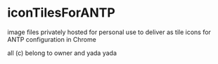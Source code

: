 # iconTilesForANTP
image files privately hosted for personal use to deliver as tile icons for ANTP configuration in Chrome

all (c) belong to owner and yada yada
